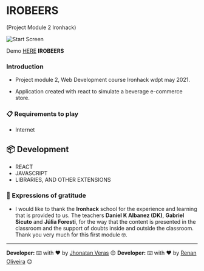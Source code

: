# **IROBEERS**

(Project Module 2 Ironhack)

 ![Start Screen](./components/images/logo.png)

 Demo [HERE](drink20.herokuapp.com) **IROBEERS**

### Introduction

* Project module 2, Web Development course Ironhack wdpt may 2021.

* Application created with react to simulate a beverage e-commerce store.
### 📋 Requirements to play

* Internet

## 📦 Development

* REACT   
* JAVASCRIPT 
* LIBRARIES, AND OTHER EXTENSIONS

### 🎁 Expressions of gratitude

* I would like to thank the **Ironhack** school for the experience and learning that is provided to us.
The teachers **Daniel K Albanez (DK)**, **Gabriel Sicuto** and **Júlia Foresti**, for the way that the content is presented in the classroom and the support of doubts inside and outside the classroom.
Thank you very much for this first module 🤓.

---
**Developer:** ⌨️ with ❤️ by [Jhonatan Veras](https://github.com/jhonatanveras) 😊
**Developer:** ⌨️ with ❤️ by [Renan Oliveira](https://github.com/RenanOliveira20) 😊
